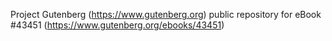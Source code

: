 Project Gutenberg (https://www.gutenberg.org) public repository for eBook #43451 (https://www.gutenberg.org/ebooks/43451)
